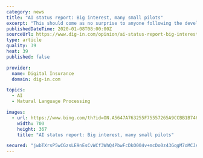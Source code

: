 ```yaml
---
category: news
title: "AI status report: Big interest, many small pilots"
excerpt: "This should come as no surprise to anyone following the developments in machine learning, natural language processing, computer visioning, chatbots, virtual assistants, and other related technologies. After a long and varied history of AI technologies (including the lengthy AI winter), we are now on the verge of the golden age of AI."
publishedDateTime: 2020-01-08T08:00:00Z
sourceUrl: https://www.dig-in.com/opinion/ai-status-report-big-interest-many-small-pilots
type: article
quality: 39
heat: 39
published: false

provider:
  name: Digital Insurance
  domain: dig-in.com

topics:
  - AI
  - Natural Language Processing

images:
  - url: https://www.bing.com/th?id=ON.A5647A763255F75557265A9CCBB1B746
    width: 700
    height: 367
    title: "AI status report: Big interest, many small pilots"

secured: "jwbTXrsP5wCGzsLE9nEsCvWCf3WhQ4PbwFcDkO004v+mcDo0z43GqgM7oMCJAcTS0BqAqxTDKvUBwbT2jlxcDsCF8PKWbY6o9/2L8qDHaCWvWBvp/RCFX5HZ+bd38chkfM/F0BDufU/kOwfTTyC9OE1p/SwDOPuzL8W/7aFYiIyVogyns3Nkt+4hbe3iQQAkxIGWxkzNsHq4/mv3VJkgcL4EMk/tljn7Z5JHUgCADsYTcZLEIZKRNeszyzh3IOmEmYele9kZ9+E9vjfMSJDYvw==;hnR2v2Hr+puSQsSrGDPvJg=="
---
```


